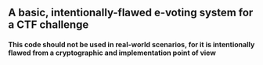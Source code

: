 ## A basic, intentionally-flawed e-voting system for a CTF challenge
#### This code should not be used in real-world scenarios, for it is intentionally flawed from a cryptographic and implementation point of view
